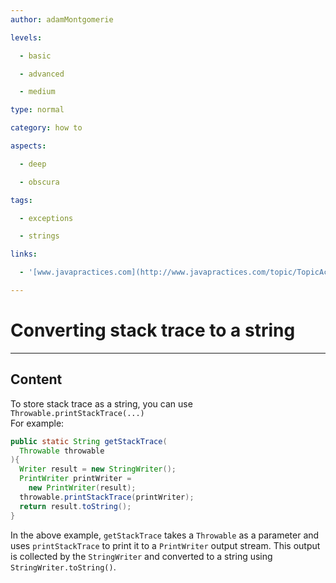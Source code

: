 ```yaml
---
author: adamMontgomerie

levels:

  - basic

  - advanced

  - medium

type: normal

category: how to

aspects:

  - deep

  - obscura

tags:

  - exceptions

  - strings

links:

  - '[www.javapractices.com](http://www.javapractices.com/topic/TopicAction.do?Id=78){website}'

---
```


# Converting stack trace to a string

---
## Content

To store stack trace as a string, you can use `Throwable.printStackTrace(...)`  
For example:

```java
public static String getStackTrace(
  Throwable throwable
){
  Writer result = new StringWriter();
  PrintWriter printWriter = 
    new PrintWriter(result);
  throwable.printStackTrace(printWriter);
  return result.toString();
}
```

In the above example, `getStackTrace` takes a `Throwable` as a parameter and uses `printStackTrace` to print it to a `PrintWriter` output stream. This output is collected by the `StringWriter` and converted to a string using `StringWriter.toString()`.